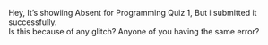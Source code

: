 Hey, It’s showiing Absent for Programming Quiz 1, But i submitted it
successfully.  
Is this because of any glitch? Anyone of you having the same error?